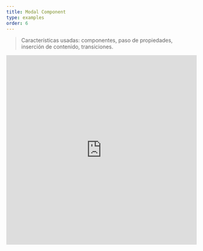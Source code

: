 ```yaml
---
title: Modal Component
type: examples
order: 6
---
```


> Características usadas: componentes, paso de propiedades, inserción de contenido, transiciones.

<iframe width="100%" height="500" src="https://jsfiddle.net/yyx990803/mwLbw11k/embedded/result,html,js,css" allowfullscreen="allowfullscreen" frameborder="0"></iframe>
